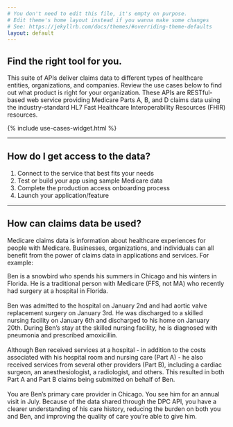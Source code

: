 ```yaml
---
# You don't need to edit this file, it's empty on purpose.
# Edit theme's home layout instead if you wanna make some changes
# See: https://jekyllrb.com/docs/themes/#overriding-theme-defaults
layout: default
---
```

## Find the right tool for you.

This suite of APIs deliver claims data to different types of healthcare entities, organizations, and companies. Review the use cases below to find out what product is right for your organization. These APIs are RESTful-based web service providing Medicare Parts A, B, and D claims data using the industry-standard HL7 Fast Healthcare Interoperability Resources (FHIR) resources.

{% include use-cases-widget.html %}

---

## How do I get access to the data?

<ol class="ds-c-list ds-u-margin-bottom--4" aria-labelledby="ordered-list-id">
	<li>Connect to the service that best fits your needs</li>
	<li>Test or build your app using sample Medicare data</li>
  <li>Complete the production access onboarding process</li>
	<li>Launch your application/feature</li>
</ol>

---

## How can claims data be used?

Medicare claims data is information about healthcare experiences for people with Medicare. Businesses, organizations, and individuals can all benefit from the power of claims data in applications and services. For example:

<div class="ds-c-card ds-u-padding--4 ds-u-margin-y--4">
	<!-- <div class="ds-text-heading--lg">
		Better 
		</div> -->
		<div>
		Ben is a snowbird who spends his summers in Chicago and his winters in Florida. He is a traditional person with Medicare (FFS, not MA) who recently had surgery at a hospital in Florida.
		<br />
		<br />
		Ben was admitted to the hospital on January 2nd and had aortic valve replacement surgery on January 3rd. He was discharged to a skilled nursing facility on January 6th and discharged to his home on January 20th. During Ben’s stay at the skilled nursing facility, he is diagnosed with pneumonia and prescribed amoxicillin.
		<br />
		<br />
		Although Ben received services at a hospital - in addition to the costs associated with his hospital room and nursing care (Part A) - he also received services from several other providers (Part B), including a cardiac surgeon, an anesthesiologist, a radiologist, and others. This resulted in both Part A and Part B claims being submitted on behalf of Ben.
		<br />
		<br />
		You are Ben’s primary care provider in Chicago. You see him for an annual visit in July. Because of the data shared through the DPC API, you have a clearer understanding of his care history, reducing the burden on both you and Ben, and improving the quality of care you’re able to give him.
	</div>
</div>
